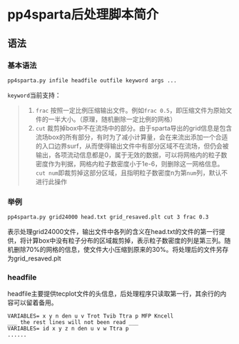 # pp4sparta后处理脚本简介

## 语法

### 基本语法

```bash
pp4sparta.py infile headfile outfile keyword args ...
```

`keyword`当前支持：

>1. `frac` 按照一定比例压缩输出文件。例如`frac 0.5`，即压缩文件为原始文件的一半大小。（原理，随机删除一定比例的网格）
>2. `cut` 裁剪掉box中不在流场中的部分。由于sparta导出的grid信息是包含流场box的所有部分，有时为了减小计算量，会在来流出添加一个合适的入口边界surf，从而使得输出文件中有部分区域不在流场，但仍会被输出，各项流动信息都是0，属于无效的数据，可以将网格内的粒子数密度作为判据，网格内粒子数密度小于1e-6，则删除这一网格信息。`cut num`即裁剪掉这部分区域，且指明粒子数密度n为第`num`列，默认不进行此操作

### 举例

```bash
pp4sparta.py grid24000 head.txt grid_resaved.plt cut 3 frac 0.3
```

表示处理grid24000文件，输出文件中各列的含义在head.txt的文件的第一行提供，将计算box中没有粒子分布的区域裁剪掉，表示粒子数密度的列是第三列。随机删除70%的网格的信息，使文件大小压缩到原来的30%。将处理后的文件另存为grid_resaved.plt

### headfile

headfile主要提供tecplot文件的头信息，后处理程序只读取第一行，其余行的内容可以留着备用。

```text
VARIABLES= x y n den u v Trot Tvib Ttra p MFP Kncell
___ the rest lines will not been read ___
VARIABLES= id x y z n den u v w Ttra p
......
```
